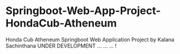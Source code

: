 # Springboot-Web-App-Project-HondaCub-Atheneum
Honda Cub Atheneum Springboot Web Application Project by Kalana Sachinthana
UNDER DEVELOPMENT ... ... ... !
